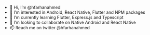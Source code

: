 - 👋 Hi, I’m @hfarhanahmed
- 👀 I’m interested in Android, React Native, Flutter and NPM packages
- 🌱 I’m currently learning Flutter, Express.js and Typescript
- 💞️ I’m looking to collaborate on Native Android and React Native
- 📫 Reach me on twitter @hfarhanahmed

<!---
hfarhanahmed/hfarhanahmed is a ✨ special ✨ repository because its `README.md` (this file) appears on your GitHub profile.
You can click the Preview link to take a look at your changes.
--->
